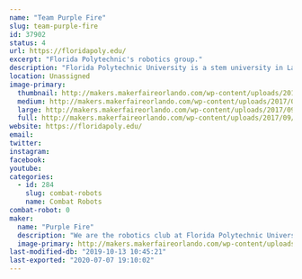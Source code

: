 ```yaml
---
name: "Team Purple Fire"
slug: team-purple-fire
id: 37902
status: 4
url: https://floridapoly.edu/
excerpt: "Florida Polytechnic's robotics group."
description: "Florida Polytechnic University is a stem university in Lakeland that does not have any sports teams but wants to have the best competitive robots out there."
location: Unassigned
image-primary:
  thumbnail: http://makers.makerfaireorlando.com/wp-content/uploads/2017/09/IMG_2544-1-150x150.png
  medium: http://makers.makerfaireorlando.com/wp-content/uploads/2017/09/IMG_2544-1.png
  large: http://makers.makerfaireorlando.com/wp-content/uploads/2017/09/IMG_2544-1.png
  full: http://makers.makerfaireorlando.com/wp-content/uploads/2017/09/IMG_2544-1.png
website: https://floridapoly.edu/
email: 
twitter: 
instagram: 
facebook: 
youtube: 
categories:
  - id: 284
    slug: combat-robots
    name: Combat Robots
combat-robot: 0
maker:
  name: "Purple Fire"
  description: "We are the robotics club at Florida Polytechnic University."
  image-primary: http://makers.makerfaireorlando.com/wp-content/uploads/2017/09/IMG_2544.png
last-modified-db: "2019-10-13 10:45:21"
last-exported: "2020-07-07 19:10:02"
---
```

